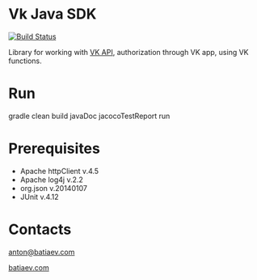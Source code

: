 Vk Java SDK
==========
[![Build Status](https://travis-ci.org/AnBat/vk-java-sdk.svg)](https://travis-ci.org/AnBat/vk-java-sdk)

Library for working with [VK API](https://vk.com/dev/openapi), authorization through VK app, using VK functions.

Run
===
gradle clean build javaDoc jacocoTestReport run

Prerequisites
=============
- Apache httpClient v.4.5
- Apache log4j v.2.2
- org.json v.20140107
- JUnit v.4.12

Contacts
========
anton@batiaev.com

[batiaev.com](http://batiaev.com/projects#vk-java-sdk)
